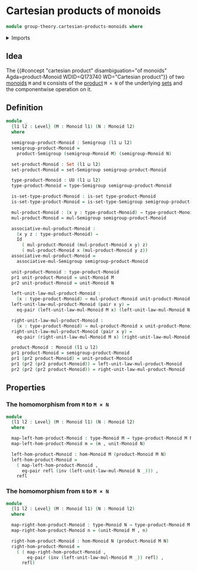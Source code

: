 # Cartesian products of monoids

```agda
module group-theory.cartesian-products-monoids where
```

<details><summary>Imports</summary>

```agda
open import foundation.dependent-pair-types
open import foundation.equality-cartesian-product-types
open import foundation.identity-types
open import foundation.sets
open import foundation.universe-levels

open import group-theory.cartesian-products-semigroups
open import group-theory.homomorphisms-monoids
open import group-theory.monoids
open import group-theory.semigroups
```

</details>

## Idea

The
{{#concept "cartesian product" disambiguation="of monoids" Agda=product-Monoid WDID=Q173740 WD="Cartesian product"}}
of two [monoids](group-theory.monoids.md) `M` and `N` consists of the
[product](foundation.cartesian-product-types.md) `M × N` of the underlying
[sets](foundation.sets.md) and the componentwise operation on it.

## Definition

```agda
module _
  {l1 l2 : Level} (M : Monoid l1) (N : Monoid l2)
  where

  semigroup-product-Monoid : Semigroup (l1 ⊔ l2)
  semigroup-product-Monoid =
    product-Semigroup (semigroup-Monoid M) (semigroup-Monoid N)

  set-product-Monoid : Set (l1 ⊔ l2)
  set-product-Monoid = set-Semigroup semigroup-product-Monoid

  type-product-Monoid : UU (l1 ⊔ l2)
  type-product-Monoid = type-Semigroup semigroup-product-Monoid

  is-set-type-product-Monoid : is-set type-product-Monoid
  is-set-type-product-Monoid = is-set-type-Semigroup semigroup-product-Monoid

  mul-product-Monoid : (x y : type-product-Monoid) → type-product-Monoid
  mul-product-Monoid = mul-Semigroup semigroup-product-Monoid

  associative-mul-product-Monoid :
    (x y z : type-product-Monoid) →
    Id
      ( mul-product-Monoid (mul-product-Monoid x y) z)
      ( mul-product-Monoid x (mul-product-Monoid y z))
  associative-mul-product-Monoid =
    associative-mul-Semigroup semigroup-product-Monoid

  unit-product-Monoid : type-product-Monoid
  pr1 unit-product-Monoid = unit-Monoid M
  pr2 unit-product-Monoid = unit-Monoid N

  left-unit-law-mul-product-Monoid :
    (x : type-product-Monoid) → mul-product-Monoid unit-product-Monoid x ＝ x
  left-unit-law-mul-product-Monoid (pair x y) =
    eq-pair (left-unit-law-mul-Monoid M x) (left-unit-law-mul-Monoid N y)

  right-unit-law-mul-product-Monoid :
    (x : type-product-Monoid) → mul-product-Monoid x unit-product-Monoid ＝ x
  right-unit-law-mul-product-Monoid (pair x y) =
    eq-pair (right-unit-law-mul-Monoid M x) (right-unit-law-mul-Monoid N y)

  product-Monoid : Monoid (l1 ⊔ l2)
  pr1 product-Monoid = semigroup-product-Monoid
  pr1 (pr2 product-Monoid) = unit-product-Monoid
  pr1 (pr2 (pr2 product-Monoid)) = left-unit-law-mul-product-Monoid
  pr2 (pr2 (pr2 product-Monoid)) = right-unit-law-mul-product-Monoid
```

## Properties

### The homomorphism from `M` to `M × N`

```agda
module _
  {l1 l2 : Level} (M : Monoid l1) (N : Monoid l2)
  where

  map-left-hom-product-Monoid : type-Monoid M → type-product-Monoid M N
  map-left-hom-product-Monoid m = (m , unit-Monoid N)

  left-hom-product-Monoid : hom-Monoid M (product-Monoid M N)
  left-hom-product-Monoid =
    ( map-left-hom-product-Monoid ,
      eq-pair refl (inv (left-unit-law-mul-Monoid N _))) ,
    refl
```

### The homomorphism from `N` to `M × N`

```agda
module _
  {l1 l2 : Level} (M : Monoid l1) (N : Monoid l2)
  where

  map-right-hom-product-Monoid : type-Monoid N → type-product-Monoid M N
  map-right-hom-product-Monoid n = (unit-Monoid M , n)

  right-hom-product-Monoid : hom-Monoid N (product-Monoid M N)
  right-hom-product-Monoid =
    ( ( map-right-hom-product-Monoid ,
        eq-pair (inv (left-unit-law-mul-Monoid M _)) refl) ,
      refl)
```
